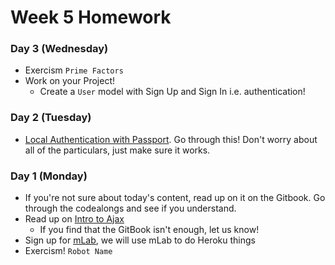 # Week 5 Homework

### Day 3 (Wednesday)

* Exercism `Prime Factors`
* Work on your Project!
  * Create a `User` model with Sign Up and Sign In i.e. authentication!

### Day 2 (Tuesday)

* [Local Authentication with Passport](https://scotch.io/tutorials/easy-node-authentication-setup-and-local). Go through this! Don't worry about all of the particulars, just make sure it works.

### Day 1 (Monday)

* If you're not sure about today's content, read up on it on the Gitbook. Go through the codealongs and see if you understand.
* Read up on [Intro to Ajax](ajax/readme.md)
  * If you find that the GitBook isn't enough, let us know!
* Sign up for [mLab](https://mlab.com/), we will use mLab to do Heroku things
* Exercism! `Robot Name`
